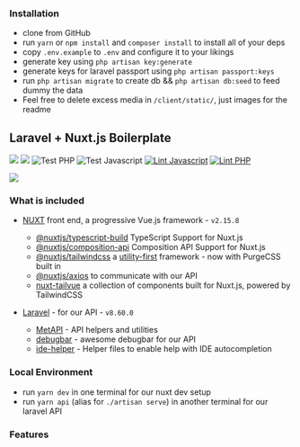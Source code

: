 ### Installation

* clone from GitHub
* run `yarn` or `npm install` and `composer install` to install all of your deps
* copy `.env.example` to `.env` and configure it to your likings
* generate key using `php artisan key:generate`
* generate keys for laravel passport using `php artisan passport:keys`
* run `php artisan migrate` to create db && `php artisan db:seed` to feed dummy the data
* Feel free to delete excess media in  `/client/static/`, just images for the readme

## Laravel + Nuxt.js Boilerplate

[![](https://img.shields.io/badge/nuxt.js-v2.15.8-04C690.svg)](https://nuxtjs.org)
[![](https://img.shields.io/badge/Laravel-v8.60.0-ff2e21.svg)](https://laravel.com)
![Test PHP](https://github.com/acidjazz/laranuxt/workflows/Test%20PHP/badge.svg)
![Test Javascript](https://github.com/acidjazz/laranuxt/workflows/Test%20Javascript/badge.svg)
[![Lint Javascript](https://github.com/acidjazz/laranuxt/actions/workflows/lint-js.yml/badge.svg)](https://github.com/acidjazz/laranuxt/actions/workflows/lint-js.yml)
[![Lint PHP](https://github.com/acidjazz/laranuxt/actions/workflows/lint-php.yml/badge.svg)](https://github.com/acidjazz/laranuxt/actions/workflows/lint-php.yml)

![](client/static/laranuxt.gif?raw=true)

### What is included

* [NUXT](https://nuxtjs.org) front end, a progressive Vue.js framework - `v2.15.8`
  * [@nuxtjs/typescript-build](https://typescript.nuxtjs.org/) TypeScript Support for Nuxt.js
  * [@nuxtjs/composition-api](https://composition-api.nuxtjs.org/) Composition API Support for Nuxt.js
  * [@nuxtjs/tailwindcss](https://tailwindcss.nuxtjs.org/) a [utility-first](https://tailwindcss.com) framework - now with PurgeCSS built in
  * [@nuxtjs/axios](https://github.com/nuxt-community/axios-module) to communicate with our API 
  * [nuxt-tailvue](https://github.com/acidjazz/nuxt-tailvue) a collection of components built for Nuxt.js, powered by TailwindCSS

* [Laravel](https://laravel.com) - for our API - `v8.60.0`
  * [MetAPI](https://github.com/acidjazz/metapi) - API helpers and utilities
  * [debugbar](https://github.com/barryvdh/laravel-debugbar) - awesome debugbar for our API
  * [ide-helper](https://github.com/barryvdh/laravel-ide-helper) - Helper files to enable help with IDE autocompletion


### Local Environment
* run `yarn dev` in one terminal for our nuxt dev setup
* run `yarn api` (alias for `./artisan serve`) in another terminal for our laravel API

### Features

